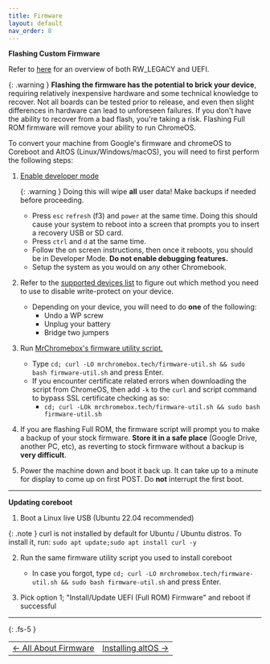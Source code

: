 ```yaml
---
title: Firmware
layout: default
nav_order: 8
---
```


**Flashing Custom Firmware**

Refer to [here](allaboutfirmware.html) for an overview of both RW_LEGACY and UEFI.

{: .warning }
**Flashing the firmware has the potential to brick your device**, requiring relatively inexpensive hardware and some technical knowledge to recover. Not all boards can be tested prior to release, and even then slight differences in hardware can lead to unforeseen failures. If you don't have the ability to recover from a bad flash, you're taking a risk. Flashing Full ROM firmware will remove your ability to run ChromeOS. 


To convert your machine from Google's firmware and chromeOS to Coreboot and AltOS (Linux/Windows/macOS), you will need to first perform the following steps:

1. [Enable developer mode](https://chromium.googlesource.com/chromiumos/docs/+/HEAD/developer_mode.md)

   {: .warning }
   Doing this will wipe **all** user data! Make backups if needed before proceeding.

    * Press `esc` `refresh` (f3) and `power` at the same time. Doing this should cause your system to reboot into a screen that prompts you to insert a recovery USB or SD card.
    * Press `ctrl` and `d` at the same time.
    * Follow the on screen instructions, then once it reboots, you should be in Developer Mode. **Do not enable debugging features.**
    * Setup the system as you would on any other Chromebook.
  
2. Refer to the [supported devices list](supported-devices.html) to figure out which method you need to use to disable write-protect on your device.
    * Depending on your device, you will need to do **one** of the following:
        * Undo a WP screw
        * Unplug your battery
        * Bridge two jumpers
        
3. Run [MrChromebox's firmware utility script.](https://mrchromebox.tech/#fwscript)
    * Type `cd; curl -LO mrchromebox.tech/firmware-util.sh && sudo bash firmware-util.sh` and press Enter.
    * If you encounter certificate related errors when downloading the script from ChromeOS, then add `-k` to the `curl` and script command to bypass SSL certificate checking as so:
        * `cd; curl -LOk mrchromebox.tech/firmware-util.sh && sudo bash firmware-util.sh`
4. If you are flashing Full ROM, the firmware script will prompt you to make a backup of your stock firmware. **Store it in a safe place** (Google Drive, another PC, etc), as reverting to stock firmware without a backup is **very difficult**.
5. Power the machine down and boot it back up. It can take up to a minute for display to come up on first POST. Do **not** interrupt the first boot. 

-------

**Updating coreboot**

1. Boot a Linux live USB (Ubuntu 22.04 recommended)

  {: .note }
  curl is not installed by default for Ubuntu / Ubuntu distros. To install it, run: `sudo apt update;sudo apt install curl -y`

2. Run the same firmware utility script you used to install coreboot
   * In case you forgot, type `cd; curl -LO mrchromebox.tech/firmware-util.sh && sudo bash firmware-util.sh` and press Enter.

3. Pick option 1; "Install/Update UEFI (Full ROM) Firmware" and reboot if successful

-------

{: .fs-5 }

<table>
<tr>
<td class="navtable-l">
<a href="allaboutfirmware.html">← All About Firmware</a> 
</td>
<td class="navtable-r">
<a href="altos.html">Installing altOS →</a> 
</td>
</tr>
</table>

